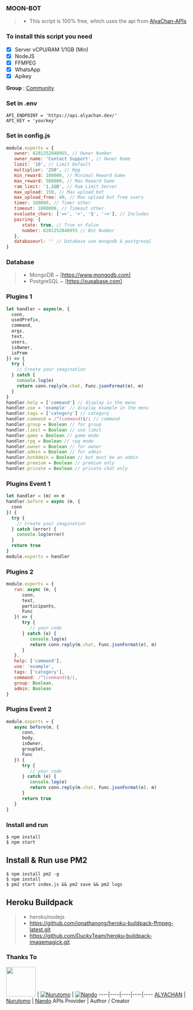 ### MOON-BOT
> - This script is 100% free, which uses the api from [AlyaChan-APIs](https://api.alyachan.pro)

### To install this script you need
- [x] Server vCPU/RAM 1/1GB (Min)
- [x] NodeJS
- [x] FFMPEG
- [x] WhatsApp 
- [x] Apikey

**Group** : [Community](https://chat.whatsapp.com/G57unQZ7saFIq2rdpVw0Tu)

### Set in .env
```
API_ENDPOINT = 'https://api.alyachan.dev/'
API_KEY = 'yourkey'
```

### Set in config.js
```Javascript
module.exports = {
   owner: 6281252848955, // Owner Number
   owner_name: 'Contact Support', // Owner Name
   limit: '10', // Limit Default
   multiplier: '250', // Rpg
   min_reward: 100000, // Minimal Reward Game
   max_reward: 500000, // Max Reward Game
   ram_limit: '1.2GB', // Ram Limit Server
   max_upload: 150, // Max upload bot
   max_upload_free: 40, // Max upload bot free users
   timer: 180000, // Timer other
   timeout: 1800000, // Timeout other
   evaluate_chars: ['=>', '>', '$', '~>'], // Includes
   pairing: {
      state: true, // True or False
      number: 6281252848955 // Bot Number
   },
   databaseurl: '' // Database use mongodb & postgresql
}
```

### Database 
> - MongoDB ~ [https://www.mongodb.com]
> - PostgreSQL ~ [https://supabase.com]

### Plugins 1
```Javascript
let handler = async(m, {
  conn,
  usedPrefix,
  command,
  args,
  text,
  users,
  isOwner,
  isPrem
}) => {
  try {
    // Create your imagination
  } catch {
    console.log(e)
    return conn.reply(m.chat, Func.jsonFormat(e), m)
  }
}
handler.help = ['command'] // display in the menu
handler.use = 'example' // display example in the menu
handler.tags = ['category'] // category
handler.command = /^(command)$/i // command
handler.group = Boolean // for group
handler.limit = Boolean // use limit
handler.game = Boolean // game mode
handler.rpg = Boolean // rpg mode
handler.owner = Boolean // for owner
handler.admin = Boolean // for admin
handler.botAdmin = Boolean // bot must be an admin
handler.premium = Boolean // premium only
handler.private = Boolean // private chat only
```

### Plugins Event 1
```Javascript
let handler = (m) => m
handler.before = async (m, {
  conn
}) {
  try {
    // Create your imagination
  } catch (error) {
    console.log(error)
  }
  return true
}
module.exports = handler
```

### Plugins 2
```Javascript
module.exports = {
   run: async (m, {
      conn,
      text,
      participants,
      Func
   }) => {
      try {
         // your code
      } catch (e) {
         console.log(e)
         return conn.reply(m.chat, Func.jsonFormat(e), m)
      }
   },
   help: ['command'],
   use: 'example',
   tags: ['category'],
   command: /^(command)$/i,
   group: Boolean,
   admin: Boolean
}
```

### Plugins Event 2
```Javascript
module.exports = {
   async before(m, {
      conn,
      body,
      isOwner,
      groupSet,
      Func
   }) {
      try {
         // your code
      } catch (e) {
         console.log(e)
         return conn.reply(m.chat, Func.jsonFormat(e), m)
      }
      return true
   }
}
```

### Install and run
```
$ npm install
$ npm start
```

## Install & Run use PM2

```
$ npm install pm2 -g
$ npm install
$ pm2 start index.js && pm2 save && pm2 logs
```

## Heroku Buildpack
> - heroku/nodejs
> - https://github.com/jonathanong/heroku-buildpack-ffmpeg-latest.git
> - https://github.com/DuckyTeam/heroku-buildpack-imagemagick.git


### Thanks To
<a href="https://api.alyachan.dev"><img src="https://telegra.ph/file/8ee315efa49035e1c5e94.jpg" width="80"></a> | [![Nurutomo](https://github.com/Nurutomo.png?size=100)](https://github.com/Nurutomo) | [![Nando](https://github.com/rifnd.png?size=100)](https://github.com/rifnd)
----|----|----|----|----
[ALYACHAN](https://api.alyachan.dev/) | [Nurutomo](https://github.com/Nurutomo) | [Nando](https://github.com/rifnd)
APIs Provider | Author / Creator